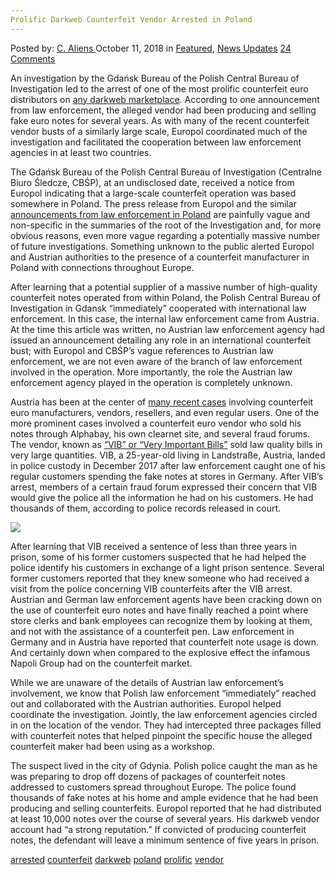 ```yaml
---
Prolific Darkweb Counterfeit Vendor Arrested in Poland
---
```

<article class="post-listing post-26902 post type-post status-publish format-standard has-post-thumbnail hentry 
 tag-counterfeit tag-darkweb tag-poland tag-prolific tag-vendor">
<div class="post-inner">
<span>Posted by: <a href="https://www.deepdotweb.com/author/caliens/" title="">C. Aliens </a></span>
<span>October 11, 2018</span>
<span>in <a href="https://www.deepdotweb.com/category/deepdot-news/" rel="category tag">Featured</a>, <a href="https://www.deepdotweb.com/category/news-updates/" rel="category tag">News Updates</a></span>
<span><a href="https://www.deepdotweb.com/2018/10/11/prolific-darkweb-counterfeit-vendor-arrested-in-poland/#comments">24 Comments</a></span>


<p>An investigation by the Gdańsk Bureau of the Polish Central Bureau of Investigation led to the arrest of one of the most prolific counterfeit euro distributors on <a href="https://www.deepdotweb.com/tag/darknet/">any darkweb marketplace</a>. According to one announcement from law enforcement, the alleged vendor had been producing and selling fake euro notes for several years. As with many of the recent counterfeit vendor busts of a similarly large scale, Europol coordinated much of the investigation and facilitated the cooperation between law enforcement agencies in at least two countries.</p>
<p>The Gdańsk Bureau of the Polish Central Bureau of Investigation (Centralne Biuro Śledcze, CBŚP), at an undisclosed date, received a notice from Europol indicating that a large-scale counterfeit operation was based somewhere in Poland. The press release from Europol and the similar <a href="http://www.policja.pl/pol/aktualnosci/164288,Falszowane-w-Polsce-euro-trafialo-do-wielu-krajow-Europy.html">announcements from law enforcement in Poland</a> are painfully vague and non-specific in the summaries of the root of the Investigation and, for more obvious reasons, even more vague regarding a potentially massive number of future investigations. Something unknown to the public alerted Europol and Austrian authorities to the presence of a counterfeit manufacturer in Poland with connections throughout Europe.</p>
<p>After learning that a potential supplier of a massive number of high-quality counterfeit notes operated from within Poland, the Polish Central Bureau of Investigation in Gdansk “immediately” cooperated with international law enforcement. In this case, the internal law enforcement came from Austria. At the time this article was written, no Austrian law enforcement agency had issued an announcement detailing any role in an international counterfeit bust; with Europol and CBŚP’s vague references to Austrian law enforcement, we are not even aware of the branch of law enforcement involved in the operation. More importantly, the role the Austrian law enforcement agency played in the operation is completely unknown.</p>
<p>Austria has been at the center of <a href="https://www.deepdotweb.com/2018/05/19/austrian-man-arrested-for-reselling-counterfeit-euros/">many recent cases</a> involving counterfeit euro manufacturers, vendors, resellers, and even regular users. One of the more prominent cases involved a counterfeit euro vendor who sold his notes through Alphabay, his own clearnet site, and several fraud forums. The vendor, known as <a href="https://www.deepdotweb.com/2017/12/18/alphabay-counterfeit-vendor-vib-busted-in-austria/">“VIB” or “Very Important Bills”</a> sold law quality bills in very large quantities. VIB, a 25-year-old living in Landstraße, Austria, landed in police custody in December 2017 after law enforcement caught one of his regular customers spending the fake notes at stores in Germany. After VIB’s arrest, members of a certain fraud forum expressed their concern that VIB would give the police all the information he had on his customers. He had thousands of them, according to police records released in court.</p>
<p><img class="wp-image-26906" src="/imgs/2018/10/word-image-3.jpeg" srcset="/imgs/2018/10/word-image-3.jpeg 660w, /imgs/2018/10/word-image-3-300x150.jpeg 300w" sizes="(max-width: 660px) 100vw, 660px" /></p>
<p>After learning that VIB received a sentence of less than three years in prison, some of his former customers suspected that he had helped the police identify his customers in exchange of a light prison sentence. Several former customers reported that they knew someone who had received a visit from the police concerning VIB counterfeits after the VIB arrest. Austrian and German law enforcement agents have been cracking down on the use of counterfeit euro notes and have finally reached a point where store clerks and bank employees can recognize them by looking at them, and not with the assistance of a counterfeit pen. Law enforcement in Germany and in Austria have reported that counterfeit note usage is down. And certainly down when compared to the explosive effect the infamous Napoli Group had on the counterfeit market.</p>
<p>While we are unaware of the details of Austrian law enforcement&#8217;s involvement, we know that Polish law enforcement “immediately” reached out and collaborated with the Austrian authorities. Europol helped coordinate the investigation. Jointly, the law enforcement agencies circled in on the location of the vendor. They had intercepted three packages filled with counterfeit notes that helped pinpoint the specific house the alleged counterfeit maker had been using as a workshop.</p>
<p>The suspect lived in the city of Gdynia. Polish police caught the man as he was preparing to drop off dozens of packages of counterfeit notes addressed to customers spread throughout Europe. The police found thousands of fake notes at his home and ample evidence that he had been producing and selling counterfeits. Europol reported that he had distributed at least 10,000 notes over the course of several years. His darkweb vendor account had “a strong reputation.” If convicted of producing counterfeit notes, the defendant will leave a minimum sentence of five years in prison.</p>
</div>
<a href="https://www.deepdotweb.com/tag/arrested/" rel="tag">arrested</a> <a href="https://www.deepdotweb.com/tag/counterfeit/" rel="tag">counterfeit</a> <a href="https://www.deepdotweb.com/tag/darkweb/" rel="tag">darkweb</a> <a href="https://www.deepdotweb.com/tag/poland/" rel="tag">poland</a> <a href="https://www.deepdotweb.com/tag/prolific/" rel="tag">prolific</a> <a href="https://www.deepdotweb.com/tag/vendor/" rel="tag">vendor</a></span> <span style="display:none" class="updated">2018-10-11<a href="https://www.deepdotweb.com/author/caliens/" title="Posts by C. Aliens" rel="author">C. Aliens</a></strong></div>
</div>
</article>

